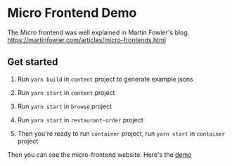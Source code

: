 # Micro Frontend Demo

The Micro frontend was well explained in Martin Fowler's blog.
https://martinfowler.com/articles/micro-frontends.html

## Get started

1. Run `yarn build` in `content` project to generate example jsons

2. Run `yarn start` in `content` project

3. Run `yarn start` in `browse` project

4. Run `yarn start` in `restaurant-order` project

5. Then you're ready to run `container` project, run `yarn start` in `container` project

Then you can see the micro-frontend website. Here's the [demo](https://demo.microfrontends.com/)
